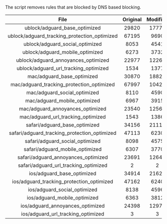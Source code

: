 The script removes rules that are blocked by DNS based blocking.


| File | Original | Modified |
|:----:|:-----:|:-----:|
| ublock/adguard_base_optimized | 29820 | 17770 |
| ublock/adguard_tracking_protection_optimized | 67195 | 9690 |
| ublock/adguard_social_optimized | 8053 | 4541 |
| ublock/adguard_mobile_optimized | 6273 | 3732 |
| ublock/adguard_annoyances_optimized | 22977 | 12261 |
| ublock/adguard_url_tracking_optimized | 1534 | 1377 |
| mac/adguard_base_optimized | 30870 | 18829 |
| mac/adguard_tracking_protection_optimized | 67997 | 10424 |
| mac/adguard_social_optimized | 8110 | 4590 |
| mac/adguard_mobile_optimized | 6967 | 3915 |
| mac/adguard_annoyances_optimized | 23540 | 12568 |
| mac/adguard_url_tracking_optimized | 1543 | 1386 |
| safari/adguard_base_optimized | 34156 | 21116 |
| safari/adguard_tracking_protection_optimized | 47113 | 6230 |
| safari/adguard_social_optimized | 8098 | 4575 |
| safari/adguard_mobile_optimized | 6307 | 3770 |
| safari/adguard_annoyances_optimized | 23691 | 12645 |
| safari/adguard_url_tracking_optimized | 2 | 2 |
| ios/adguard_base_optimized | 34914 | 21624 |
| ios/adguard_tracking_protection_optimized | 47162 | 6240 |
| ios/adguard_social_optimized | 8138 | 4596 |
| ios/adguard_mobile_optimized | 6363 | 3812 |
| ios/adguard_annoyances_optimized | 24398 | 12978 |
| ios/adguard_url_tracking_optimized | 3 | 3 |